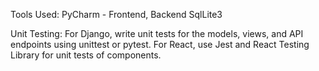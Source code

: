 Tools Used:
PyCharm - Frontend, Backend
SqlLite3

Unit Testing:
For Django, write unit tests for the models, views, and API endpoints using unittest or pytest.
For React, use Jest and React Testing Library for unit tests of components.
